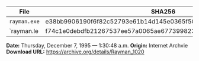 | File | SHA256 |
| ---- | ------ |
| `rayman.exe` | e38bb9906190f6f82c52793e61b14d145e0365f509dcc40831464f0629015000 |
| `rayman.le | f74c1e0debdfb21267537ee57a0065ae6773998239f640e953b1c42986d6277e |

**Date:** Thursday, December 7, 1995 — 1:30:48 a.m.
**Origin:** Internet Archvie
**Download URL:** https://archive.org/details/Rayman_1020
